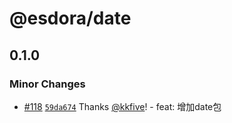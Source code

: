 # @esdora/date

## 0.1.0

### Minor Changes

- [#118](https://github.com/esdora-js/esdora/pull/118) [`59da674`](https://github.com/esdora-js/esdora/commit/59da674301fb7f669d46a0d04798f08eecd7317d) Thanks [@kkfive](https://github.com/kkfive)! - feat: 增加date包
